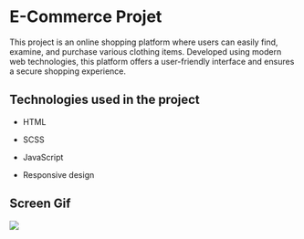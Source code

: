 <h1>E-Commerce Projet</h1>

This project is an online shopping platform where users can easily find, examine, and purchase various clothing items. Developed using modern web technologies, this platform offers a user-friendly interface and ensures a secure shopping experience.

<h2>Technologies used in the project</h2>

- HTML

- SCSS

- JavaScript

- Responsive design

<h2>Screen Gif</h2>

![](screen1.gif)


